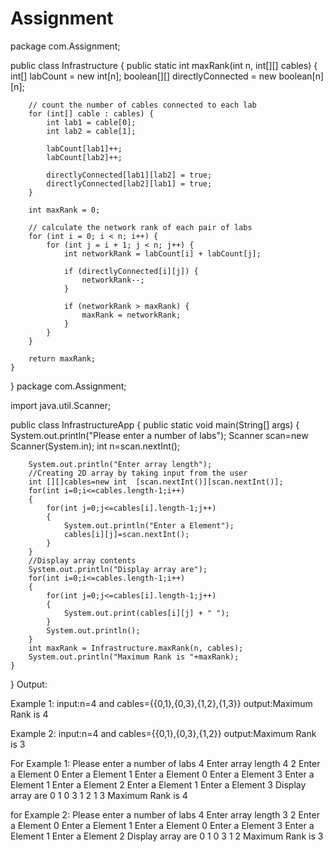 # Assignment
package com.Assignment;

public class Infrastructure {
	public static int maxRank(int n, int[][] cables) {
		int[] labCount = new int[n];
		boolean[][] directlyConnected = new boolean[n][n];

		// count the number of cables connected to each lab
		for (int[] cable : cables) {
			int lab1 = cable[0];
			int lab2 = cable[1];

			labCount[lab1]++;
			labCount[lab2]++;

			directlyConnected[lab1][lab2] = true;
			directlyConnected[lab2][lab1] = true;
		}

		int maxRank = 0;

		// calculate the network rank of each pair of labs
		for (int i = 0; i < n; i++) {
			for (int j = i + 1; j < n; j++) {
				int networkRank = labCount[i] + labCount[j];

				if (directlyConnected[i][j]) {
					networkRank--;
				}

				if (networkRank > maxRank) {
					maxRank = networkRank;
				}
			}
		}

		return maxRank;
	}

}
package com.Assignment;

import java.util.Scanner;

public class InfrastructureApp {
	public static void main(String[] args) {
		System.out.println("Please enter a number of labs");
		Scanner scan=new Scanner(System.in);
		int n=scan.nextInt();

		System.out.println("Enter array length");
		//Creating 2D array by taking input from the user
		int [][]cables=new int	[scan.nextInt()][scan.nextInt()];
		for(int i=0;i<=cables.length-1;i++)
		{
			for(int j=0;j<=cables[i].length-1;j++)
			{
				System.out.println("Enter a Element");
				cables[i][j]=scan.nextInt();
			}
		}
		//Display array contents
		System.out.println("Display array are");
		for(int i=0;i<=cables.length-1;i++)
		{
			for(int j=0;j<=cables[i].length-1;j++)
			{
				System.out.print(cables[i][j] + " ");
			}
			System.out.println();
		}
		int maxRank = Infrastructure.maxRank(n, cables);
		System.out.println("Maximum Rank is "+maxRank);
	}
}
Output:

Example 1:
input:n=4 and cables={{0,1},{0,3},{1,2},{1,3}}
output:Maximum Rank is 4

Example 2:
input:n=4 and cables={{0,1},{0,3},{1,2}}
output:Maximum Rank is 3

For Example 1:
Please enter a number of labs
4
Enter array length
4
2
Enter a Element
0
Enter a Element
1
Enter a Element
0
Enter a Element
3
Enter a Element
1
Enter a Element
2
Enter a Element
1
Enter a Element
3
Display array are
0 1 
0 3 
1 2 
1 3 
Maximum Rank is 4

for Example 2:
Please enter a number of labs
4
Enter array length
3
2
Enter a Element
0
Enter a Element
1
Enter a Element
0
Enter a Element
3
Enter a Element
1
Enter a Element
2
Display array are
0 1 
0 3 
1 2 
Maximum Rank is 3

